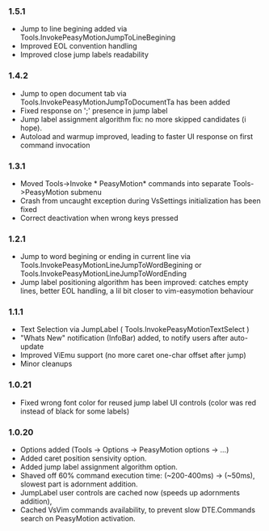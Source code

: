 ### 1.5.1
- Jump to line begining added via Tools.InvokePeasyMotionJumpToLineBegining
- Improved EOL convention handling
- Improved close jump labels readability

### 1.4.2
- Jump to open document tab via Tools.InvokePeasyMotionJumpToDocumentTa has been added
- Fixed response on ';' presence in jump label
- Jump label assignment algorithm fix: no more skipped candidates (i hope).
- Autoload and warmup improved, leading to faster UI response on first command invocation

### 1.3.1
- Moved Tools->Invoke * PeasyMotion*  commands into separate Tools->PeasyMotion submenu
- Crash from uncaught exception during VsSettings initialization has been fixed
- Correct deactivation when wrong keys pressed

### 1.2.1
- Jump to word begining or ending in current line via Tools.InvokePeasyMotionLineJumpToWordBegining or Tools.InvokePeasyMotionLineJumpToWordEnding
- Jump label positioning algorithm has been improved: catches empty lines, better EOL handling, a lil bit closer to vim-easymotion behaviour

### 1.1.1
- Text Selection via JumpLabel ( Tools.InvokePeasyMotionTextSelect )
- "Whats New" notification (InfoBar) added, to notify users after auto-update
- Improved ViEmu support (no more caret one-char offset after jump)
- Minor cleanups

### 1.0.21
- Fixed wrong font color for reused jump label UI controls (color was red instead of black for some labels)

### 1.0.20
- Options added (Tools -> Options -> PeasyMotion options -> ...)
- Added caret position sensivity option.
- Added jump label assignment algorithm option.
- Shaved off 60% command execution time: (~200-400ms) -> (~50ms), slowest part is adornment addition.
- JumpLabel user controls are cached now (speeds up adornments addition),
- Cached VsVim commands availability, to prevent slow DTE.Commands search on PeasyMotion activation.